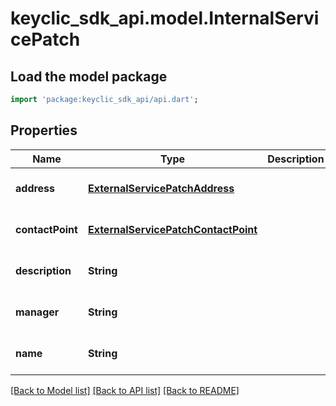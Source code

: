 # keyclic_sdk_api.model.InternalServicePatch

## Load the model package
```dart
import 'package:keyclic_sdk_api/api.dart';
```

## Properties
Name | Type | Description | Notes
------------ | ------------- | ------------- | -------------
**address** | [**ExternalServicePatchAddress**](ExternalServicePatchAddress.md) |  | [optional] [default to null]
**contactPoint** | [**ExternalServicePatchContactPoint**](ExternalServicePatchContactPoint.md) |  | [optional] [default to null]
**description** | **String** |  | [optional] [default to null]
**manager** | **String** |  | [optional] [default to null]
**name** | **String** |  | [optional] [default to null]

[[Back to Model list]](../README.md#documentation-for-models) [[Back to API list]](../README.md#documentation-for-api-endpoints) [[Back to README]](../README.md)



